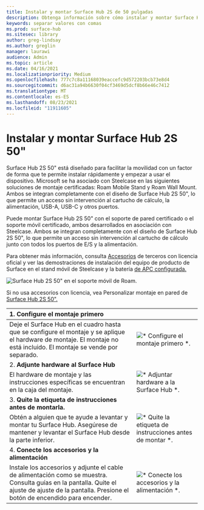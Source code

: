 ```yaml
---
title: Instalar y montar Surface Hub 2S de 50 pulgadas
description: Obtenga información sobre cómo instalar y montar Surface Hub 2S de 50 pulgadas.
keywords: separar valores con comas
ms.prod: surface-hub
ms.sitesec: library
author: greg-lindsay
ms.author: greglin
manager: laurawi
audience: Admin
ms.topic: article
ms.date: 04/16/2021
ms.localizationpriority: Medium
ms.openlocfilehash: 777c7c8a11168039eaccefc9d572203bcb73e8d4
ms.sourcegitcommit: d6ac31a94b6630f04cf3469d5dcf8b66e46c7412
ms.translationtype: MT
ms.contentlocale: es-ES
ms.lasthandoff: 08/23/2021
ms.locfileid: "11911605"
---
```

# <a name="install-and-mount-surface-hub-2s-50"></a>Instalar y montar Surface Hub 2S 50"

Surface Hub 2S 50" está diseñado para facilitar la movilidad con un factor de forma que te permite instalar rápidamente y empezar a usar el dispositivo. Microsoft se ha asociado con Steelcase en las siguientes soluciones de montaje certificadas: Roam Mobile Stand y Roam Wall Mount. Ambos se integran completamente con el diseño de Surface Hub 2S 50", lo que permite un acceso sin intervención al cartucho de cálculo, la alimentación, USB-A, USB-C y otros puertos.

Puede montar Surface Hub 2S 50" con el soporte de pared certificado o el soporte móvil certificado, ambos desarrollados en asociación con Steelcase. Ambos se integran completamente con el diseño de Surface Hub 2S 50", lo que permite un acceso sin intervención al cartucho de cálculo junto con todos los puertos de E/S y la alimentación. 

Para obtener más información, consulta [Accesorios](http://licensedhardware.azurewebsites.net/surface) de terceros con licencia oficial y ver las demostraciones de instalación del equipo de producto de Surface en el stand móvil de Steelcase y la batería [de APC configurada.](https://youtu.be/VTzdu4Skpkg)

 ![Surface Hub 2S 50" en el soporte móvil de Roam.](images/sh2-mobile-stand.png)<br>

Si no usa accesorios con licencia, vea Personalizar montaje en pared de [Surface Hub 2S 50".](surface-hub-2s-custom-install.md)

| 1. **Configure el montaje primero** | |
|:------ |:-------- |
| Deje el Surface Hub en el cuadro hasta que se configure el montaje y se aplique el hardware de montaje. El montaje no está incluido. El montaje se vende por separado. | ![* Configure el montaje primero *.](images/sh2-setup-1.png) <br> |
| 2. **Adjunte hardware al Surface Hub** | |
| El hardware de montaje y las instrucciones específicas se encuentran en la caja del montaje. | ![* Adjuntar hardware a la Surface Hub *.](images/sh2-setup-2.png) <br> |
| 3. **Quite la etiqueta de instrucciones antes de montarla.** | |
| Obtén a alguien que te ayude a levantar y montar tu Surface Hub. Asegúrese de mantener y levantar el Surface Hub desde la parte inferior. | ![* Quite la etiqueta de instrucciones antes de montar *.](images/sh2-setup-3.png) <br> |
| 4. **Conecte los accesorios y la alimentación** | |
| Instale los accesorios y adjunte el cable de alimentación como se muestra. Consulta guías en la pantalla. Quite el ajuste de ajuste de la pantalla. Presione el botón de encendido para encender. | ![* Conecte los accesorios y la alimentación *.](images/sh2-setup-4.png) <br> |
